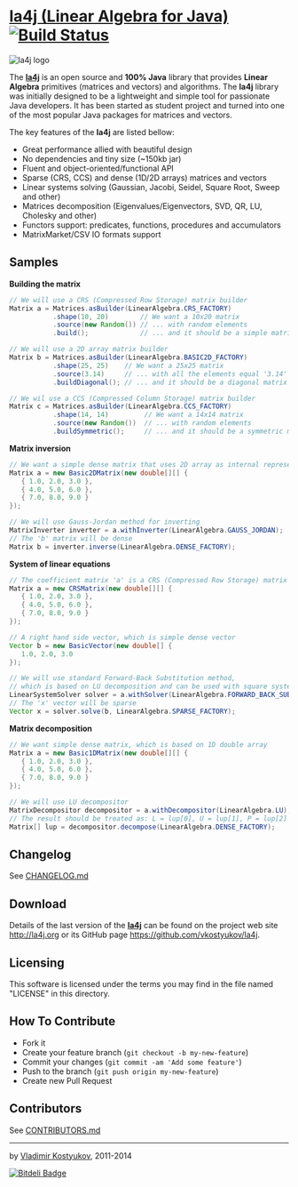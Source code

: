 [la4j (Linear Algebra for Java)](http://la4j.org)  [![Build Status](https://travis-ci.org/vkostyukov/la4j.png?branch=master)](https://travis-ci.org/vkostyukov/la4j)
=============================
![la4j logo](https://raw.github.com/vkostyukov/la4j/master/la4j-logo.png) 

The [**la4j**](http://la4j.org) is an open source and **100% Java** library
that provides **Linear Algebra** primitives (matrices and vectors) and algorithms. The **la4j** library was initially
designed to be a lightweight and simple tool for passionate Java developers. It has been started as student project
and turned into one of the most popular Java packages for matrices and vectors.

The key features of the **la4j** are listed bellow:

* Great performance allied with beautiful design
* No dependencies and tiny size (~150kb jar)
* Fluent and object-oriented/functional API
* Sparse (CRS, CCS) and dense (1D/2D arrays) matrices and vectors
* Linear systems solving (Gaussian, Jacobi, Seidel, Square Root, Sweep and other)
* Matrices decomposition (Eigenvalues/Eigenvectors, SVD, QR, LU, Cholesky and other)
* Functors support: predicates, functions, procedures and accumulators
* MatrixMarket/CSV IO formats support


Samples
-------
**Building the matrix**
```java
// We will use a CRS (Compressed Row Storage) matrix builder
Matrix a = Matrices.asBuilder(LinearAlgebra.CRS_FACTORY)
           .shape(10, 20)        // We want a 10x20 matrix
           .source(new Random()) // ... with random elements
           .build();             // ... and it should be a simple matrix

// We will use a 2D array matrix builder
Matrix b = Matrices.asBuilder(LinearAlgebra.BASIC2D_FACTORY)
           .shape(25, 25)    // We want a 25x25 matrix
           .source(3.14)     // ... with all the elements equal '3.14'
           .buildDiagonal(); // ... and it should be a diagonal matrix

// We wil use a CCS (Compressed Column Storage) matrix builder
Matrix c = Matrices.asBuilder(LinearAlgebra.CCS_FACTORY)
           .shape(14, 14)         // We want a 14x14 matrix
           .source(new Random())  // ... with random elements
           .buildSymmetric();     // ... and it should be a symmetric matrix
```

**Matrix inversion**
```java
// We want a simple dense matrix that uses 2D array as internal representation
Matrix a = new Basic2DMatrix(new double[][] {
   { 1.0, 2.0, 3.0 },
   { 4.0, 5.0, 6.0 },
   { 7.0, 8.0, 9.0 }
});

// We will use Gauss-Jordan method for inverting
MatrixInverter inverter = a.withInverter(LinearAlgebra.GAUSS_JORDAN);
// The 'b' matrix will be dense
Matrix b = inverter.inverse(LinearAlgebra.DENSE_FACTORY);
```
**System of linear equations**
```java
// The coefficient matrix 'a' is a CRS (Compressed Row Storage) matrix
Matrix a = new CRSMatrix(new double[][] {
   { 1.0, 2.0, 3.0 },
   { 4.0, 5.0, 6.0 },
   { 7.0, 8.0, 9.0 }
});

// A right hand side vector, which is simple dense vector
Vector b = new BasicVector(new double[] {
   1.0, 2.0, 3.0
});

// We will use standard Forward-Back Substitution method,
// which is based on LU decomposition and can be used with square systems
LinearSystemSolver solver = a.withSolver(LinearAlgebra.FORWARD_BACK_SUBSTITUTION);
// The 'x' vector will be sparse
Vector x = solver.solve(b, LinearAlgebra.SPARSE_FACTORY);
```
**Matrix decomposition**
```java
// We want simple dense matrix, which is based on 1D double array
Matrix a = new Basic1DMatrix(new double[][] {
   { 1.0, 2.0, 3.0 },
   { 4.0, 5.0, 6.0 },
   { 7.0, 8.0, 9.0 }
});

// We will use LU decompositor
MatrixDecompositor decompositor = a.withDecompositor(LinearAlgebra.LU);
// The result should be treated as: L = lup[0], U = lup[1], P = lup[2]
Matrix[] lup = decompositor.decompose(LinearAlgebra.DENSE_FACTORY);
```

Changelog
------------

See [CHANGELOG.md](https://github.com/vkostyukov/la4j/blob/master/CHANGELOG.md)


Download
--------
 
Details of the last version of the [**la4j**](http://la4j.org) can be found on the
project web site <http://la4j.org> or its GitHub page <https://github.com/vkostyukov/la4j>.


Licensing
---------
 
This software is licensed under the terms you may find in the file 
named "LICENSE" in this directory.

How To Contribute
-----------------

- Fork it
- Create your feature branch (`git checkout -b my-new-feature`)
- Commit your changes (`git commit -am 'Add some feature'`)
- Push to the branch (`git push origin my-new-feature`)
- Create new Pull Request
 
 
Contributors
------------

See [CONTRIBUTORS.md](https://github.com/vkostyukov/la4j/blob/master/CONTRIBUTORS.md)

----
by [Vladimir Kostyukov](http://vkostyukov.ru), 2011-2014


[![Bitdeli Badge](https://d2weczhvl823v0.cloudfront.net/vkostyukov/la4j/trend.png)](https://bitdeli.com/free "Bitdeli Badge")

